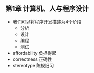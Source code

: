 ## 第1章 计算机、人与程序设计
- 我们可以将程序开发描述为4个阶段
	- 分析
	- 设计
	- 编程
	- 测试
- affordability 负担得起
- correctness 正确性
- stereotype 陈规旧习